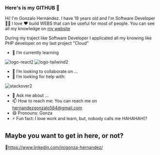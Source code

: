 ### Here's is my GITHUB 👋

Hi! I'm Gonzalo Hernández. I have 19 years old and I'm Software Developer👨‍💻
I love ❤️ build WEBS that can be useful for most of people. You can see all my knowledge on [my website](https://portafolionew03.000webhostapp.com/)

During my traject like Software Developer I applicated all my knowing like PHP developer on my last project "Cloud"



- 🔭 I’m currently learning

![logo-react2](https://user-images.githubusercontent.com/53839800/227364380-789e1d62-cc31-4aa0-8b3b-d768ee4225fe.png)
![logo-tailwind2](https://user-images.githubusercontent.com/53839800/227364371-2b4a2a7d-f558-402e-8bf6-40ef11d83efb.png)


- 👯 I’m looking to collaborate on ...
- 🤔 I’m looking for help with:

![stackover2](https://user-images.githubusercontent.com/53839800/227366165-12898bdf-4745-4885-a7d9-315226808b39.png)



- 💬 Ask me about ...
- 📫 How to reach me: You can reach me on hernandezgonzalo584@gmail.com
- 😄 Pronouns: Gonza
- ⚡ Fun fact:  I love work and learn, but, nobody calls me HAHAHAH(?

## Maybe you want to get in here, or not?
💼https://www.linkedin.com/in/gonza-hernandez/

